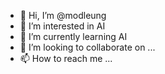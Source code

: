 - 👋 Hi, I’m @modleung
- 👀 I’m interested in AI
- 🌱 I’m currently learning AI 
- 💞️ I’m looking to collaborate on ...
- 📫 How to reach me ...

<!---
modleung/modleung is a ✨ special ✨ repository because its `README.md` (this file) appears on your GitHub profile.
You can click the Preview link to take a look at your changes.
--->
